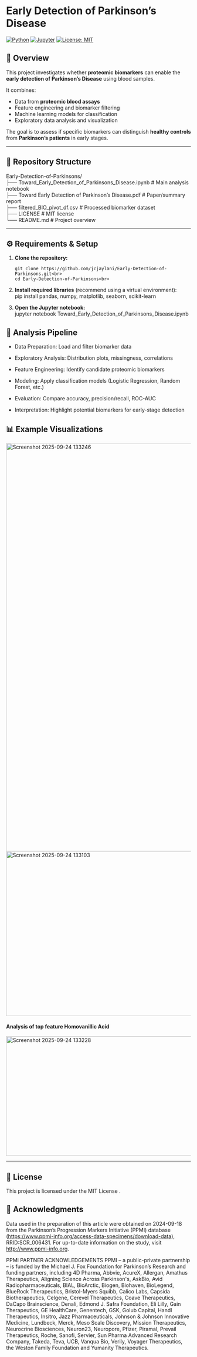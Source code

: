 # Early Detection of Parkinson’s Disease

[![Python](https://img.shields.io/badge/Python-3.8%2B-blue.svg)](https://www.python.org/)
[![Jupyter](https://img.shields.io/badge/Notebook-Jupyter-orange.svg)](https://jupyter.org/)
[![License: MIT](https://img.shields.io/badge/License-MIT-green.svg)](LICENSE)

## 📖 Overview
This project investigates whether **proteomic biomarkers** can enable the **early detection of Parkinson’s Disease** using blood samples.  

It combines:
- Data from **proteomic blood assays**
- Feature engineering and biomarker filtering
- Machine learning models for classification
- Exploratory data analysis and visualization

The goal is to assess if specific biomarkers can distinguish **healthy controls** from **Parkinson’s patients** in early stages.

---

## 📂 Repository Structure <br>
Early-Detection-of-Parkinsons/<br>
├── Toward_Early_Detection_of_Parkinsons_Disease.ipynb # Main analysis notebook <br>
├── Toward Early Detection of Parkinson’s Disease.pdf # Paper/summary report<br>
├── filtered_BIO_pivot_df.csv # Processed biomarker dataset <br>
├── LICENSE # MIT license <br>
└── README.md # Project overview <br>


---

## ⚙️ Requirements & Setup

1. **Clone the repository:** <br>
   ```bash<br>
   git clone https://github.com/jcjaylani/Early-Detection-of-Parkinsons.git<br>
   cd Early-Detection-of-Parkinsons<br>

2. **Install required libraries** (recommend using a virtual environment):<br>
pip install pandas, numpy, matplotlib, seaborn, scikit-learn<br>

3. **Open the Jupyter notebook:** <br>
jupyter notebook Toward_Early_Detection_of_Parkinsons_Disease.ipynb<br>

## 🔬 Analysis Pipeline

- Data Preparation: Load and filter biomarker data

- Exploratory Analysis: Distribution plots, missingness, correlations

- Feature Engineering: Identify candidate proteomic biomarkers

- Modeling: Apply classification models (Logistic Regression, Random Forest, etc.)

- Evaluation: Compare accuracy, precision/recall, ROC-AUC

- Interpretation: Highlight potential biomarkers for early-stage detection

## 📊 Example Visualizations

<img width="906" height="1109" alt="Screenshot 2025-09-24 133246" src="https://github.com/user-attachments/assets/73e8fab1-e0f9-4cb4-95fa-9ed1b13b8d27" />
<img width="695" height="448" alt="Screenshot 2025-09-24 133103" src="https://github.com/user-attachments/assets/1171eaa5-dd15-4c51-a740-8b089b52b6dc" />
<br>

#### Analysis of top feature Homovanillic Acid

<img width="1264" height="325" alt="Screenshot 2025-09-24 133228" src="https://github.com/user-attachments/assets/09d6d3da-fe68-4861-9035-4bf2e180df94" />

---
## 📜 License

This project is licensed under the MIT License
.

## 🙌 Acknowledgments

Data used in the preparation of this article were obtained on 2024-09-18 from the Parkinson’s Progression Markers Initiative (PPMI) database (https://www.ppmi-info.org/access-data-specimens/download-data), RRID:SCR_006431. For up-to-date information on the study, visit http://www.ppmi-info.org.

PPMI PARTNER ACKNOWLEDGEMENTS
PPMI – a public-private partnership – is funded by the Michael J. Fox Foundation for Parkinson’s Research and funding partners, including 4D Pharma, Abbvie, AcureX, Allergan, Amathus Therapeutics, Aligning Science Across Parkinson's, AskBio, Avid Radiopharmaceuticals, BIAL, BioArctic, Biogen, Biohaven, BioLegend, BlueRock Therapeutics, Bristol-Myers Squibb, Calico Labs, Capsida Biotherapeutics, Celgene, Cerevel Therapeutics, Coave Therapeutics, DaCapo Brainscience, Denali, Edmond J. Safra Foundation, Eli Lilly, Gain Therapeutics, GE HealthCare, Genentech, GSK, Golub Capital, Handl Therapeutics, Insitro, Jazz Pharmaceuticals, Johnson & Johnson Innovative Medicine, Lundbeck, Merck, Meso Scale Discovery, Mission Therapeutics, Neurocrine Biosciences, Neuron23, Neuropore, Pfizer, Piramal, Prevail Therapeutics, Roche, Sanofi, Servier, Sun Pharma Advanced Research Company, Takeda, Teva, UCB, Vanqua Bio, Verily, Voyager Therapeutics, the Weston Family Foundation and Yumanity Therapeutics.
